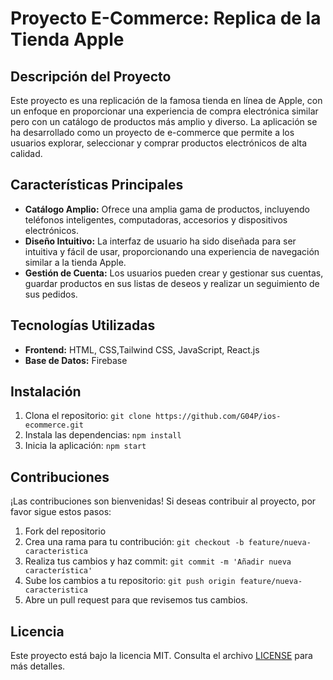 # Proyecto E-Commerce: Replica de la Tienda Apple

## Descripción del Proyecto

Este proyecto es una replicación de la famosa tienda en línea de Apple, con un enfoque en proporcionar una experiencia de compra electrónica similar pero con un catálogo de productos más amplio y diverso. La aplicación se ha desarrollado como un proyecto de e-commerce que permite a los usuarios explorar, seleccionar y comprar productos electrónicos de alta calidad.

## Características Principales

- **Catálogo Amplio:** Ofrece una amplia gama de productos, incluyendo teléfonos inteligentes, computadoras, accesorios y dispositivos electrónicos.
- **Diseño Intuitivo:** La interfaz de usuario ha sido diseñada para ser intuitiva y fácil de usar, proporcionando una experiencia de navegación similar a la tienda Apple.
- **Gestión de Cuenta:** Los usuarios pueden crear y gestionar sus cuentas, guardar productos en sus listas de deseos y realizar un seguimiento de sus pedidos.

## Tecnologías Utilizadas

- **Frontend:** HTML, CSS,Tailwind CSS, JavaScript, React.js
- **Base de Datos:** Firebase

## Instalación

1. Clona el repositorio: `git clone https://github.com/G04P/ios-ecommerce.git`
2. Instala las dependencias: `npm install`
3. Inicia la aplicación: `npm start`

## Contribuciones

¡Las contribuciones son bienvenidas! Si deseas contribuir al proyecto, por favor sigue estos pasos:

1. Fork del repositorio
2. Crea una rama para tu contribución: `git checkout -b feature/nueva-caracteristica`
3. Realiza tus cambios y haz commit: `git commit -m 'Añadir nueva característica'`
4. Sube los cambios a tu repositorio: `git push origin feature/nueva-caracteristica`
5. Abre un pull request para que revisemos tus cambios.

## Licencia

Este proyecto está bajo la licencia MIT. Consulta el archivo [LICENSE](LICENSE) para más detalles.
